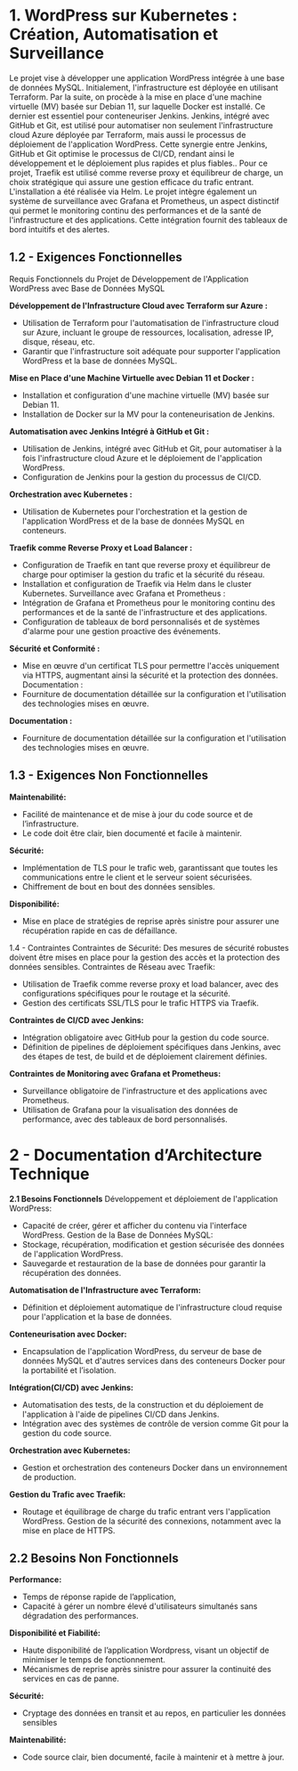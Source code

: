 # **1. WordPress sur Kubernetes : Création, Automatisation et Surveillance**

Le projet vise à développer une application WordPress intégrée à une base de
données MySQL. Initialement, l'infrastructure est déployée en utilisant Terraform.
Par la suite, on procède à la mise en place d'une machine virtuelle (MV) basée sur
Debian 11, sur laquelle Docker est installé. Ce dernier est essentiel pour
conteneuriser Jenkins. Jenkins, intégré avec GitHub et Git, est utilisé pour
automatiser non seulement l'infrastructure cloud Azure déployée par Terraform,
mais aussi le processus de déploiement de l'application WordPress. Cette synergie
entre Jenkins, GitHub et Git optimise le processus de CI/CD, rendant ainsi le
développement et le déploiement plus rapides et plus fiables..
Pour ce projet, Traefik est utilisé comme reverse proxy et équilibreur de charge,
un choix stratégique qui assure une gestion efficace du trafic entrant. L'installation
a été réalisée via Helm. Le projet intègre également un système de surveillance
avec Grafana et Prometheus, un aspect distinctif qui permet le monitoring continu
des performances et de la santé de l'infrastructure et des applications. Cette
intégration fournit des tableaux de bord intuitifs et des alertes.

## **1.2 - Exigences Fonctionnelles**
Requis Fonctionnels du Projet de Développement de l'Application WordPress
avec Base de Données MySQL

**Développement de l'Infrastructure Cloud avec Terraform sur Azure :**
- Utilisation de Terraform pour l'automatisation de l'infrastructure cloud sur Azure,
incluant le groupe de ressources, localisation, adresse IP, disque, réseau, etc.
- Garantir que l'infrastructure soit adéquate pour supporter l'application
WordPress et la base de données MySQL.

**Mise en Place d'une Machine Virtuelle avec Debian 11 et Docker :**
- Installation et configuration d'une machine virtuelle (MV) basée sur Debian 11.
- Installation de Docker sur la MV pour la conteneurisation de Jenkins.

**Automatisation avec Jenkins Intégré à GitHub et Git :**
- Utilisation de Jenkins, intégré avec GitHub et Git, pour automatiser à la fois
l'infrastructure cloud Azure et le déploiement de l'application WordPress.
- Configuration de Jenkins pour la gestion du processus de CI/CD.

**Orchestration avec Kubernetes :**
- Utilisation de Kubernetes pour l'orchestration et la gestion de l'application
WordPress et de la base de données MySQL en conteneurs.
  
**Traefik comme Reverse Proxy et Load Balancer :**
- Configuration de Traefik en tant que reverse proxy et équilibreur de charge pour
optimiser la gestion du trafic et la sécurité du réseau.
- Installation et configuration de Traefik via Helm dans le cluster Kubernetes.
Surveillance avec Grafana et Prometheus :
- Intégration de Grafana et Prometheus pour le monitoring continu des
performances et de la santé de l'infrastructure et des applications.
- Configuration de tableaux de bord personnalisés et de systèmes d'alarme pour
une gestion proactive des événements.

**Sécurité et Conformité :**
- Mise en œuvre d'un certificat TLS pour permettre l'accès uniquement via
HTTPS, augmentant ainsi la sécurité et la protection des données.
Documentation :
- Fourniture de documentation détaillée sur la configuration et l'utilisation des
technologies mises en œuvre.

**Documentation :**
- Fourniture de documentation détaillée sur la configuration et l'utilisation des
technologies mises en œuvre.

## **1.3 - Exigences Non Fonctionnelles**

**Maintenabilité:**
- Facilité de maintenance et de mise à jour du code source et de l’infrastructure.
- Le code doit être clair, bien documenté et facile à maintenir.

**Sécurité:**
- Implémentation de TLS pour le trafic web, garantissant que toutes les
communications entre le client et le serveur soient sécurisées.
- Chiffrement de bout en bout des données sensibles.

**Disponibilité:**
- Mise en place de stratégies de reprise après sinistre pour assurer une
récupération rapide en cas de défaillance.

1.4 - Contraintes
Contraintes de Sécurité:
Des mesures de sécurité robustes doivent être mises en place pour la gestion des
accès et la protection des données sensibles.
Contraintes de Réseau avec Traefik:
- Utilisation de Traefik comme reverse proxy et load balancer, avec des
configurations spécifiques pour le routage et la sécurité.
- Gestion des certificats SSL/TLS pour le trafic HTTPS via Traefik.

**Contraintes de CI/CD avec Jenkins:**
- Intégration obligatoire avec GitHub pour la gestion du code source.
- Définition de pipelines de déploiement spécifiques dans Jenkins, avec des
étapes de test, de build et de déploiement clairement définies.

**Contraintes de Monitoring avec Grafana et Prometheus:**
- Surveillance obligatoire de l'infrastructure et des applications avec Prometheus.
- Utilisation de Grafana pour la visualisation des données de performance, avec
des tableaux de bord personnalisés.

# **2 - Documentation d’Architecture Technique**

**2.1 Besoins Fonctionnels**
Développement et déploiement de l'application WordPress:
- Capacité de créer, gérer et afficher du contenu via l'interface WordPress.
Gestion de la Base de Données MySQL:
- Stockage, récupération, modification et gestion sécurisée des données de
l'application WordPress.
- Sauvegarde et restauration de la base de données pour garantir la récupération
des données.

**Automatisation de l'Infrastructure avec Terraform:**
- Définition et déploiement automatique de l'infrastructure cloud requise pour
l'application et la base de données.

**Conteneurisation avec Docker:**
- Encapsulation de l'application WordPress, du serveur de base de données
MySQL et d'autres services dans des conteneurs Docker pour la portabilité et
l’isolation.

**Intégration(CI/CD) avec Jenkins:**
- Automatisation des tests, de la construction et du déploiement de l'application à
l'aide de pipelines CI/CD dans Jenkins.
- Intégration avec des systèmes de contrôle de version comme Git pour la gestion
du code source.

**Orchestration avec Kubernetes:**
- Gestion et orchestration des conteneurs Docker dans un environnement de
production.
  
**Gestion du Trafic avec Traefik:**
- Routage et équilibrage de charge du trafic entrant vers l'application WordPress.
Gestion de la sécurité des connexions, notamment avec la mise en place de
HTTPS.

## **2.2 Besoins Non Fonctionnels**

**Performance:**
- Temps de réponse rapide de l’application,
- Capacité à gérer un nombre élevé d'utilisateurs simultanés sans dégradation des
performances.

**Disponibilité et Fiabilité:**
- Haute disponibilité de l’application Wordpress, visant un objectif de minimiser
le temps de fonctionnement.
- Mécanismes de reprise après sinistre pour assurer la continuité des services en
cas de panne.

**Sécurité:**
- Cryptage des données en transit et au repos, en particulier les données sensibles

**Maintenabilité:**
- Code source clair, bien documenté, facile à maintenir et à mettre à jour.
